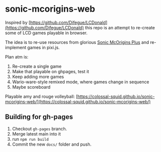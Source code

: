 # sonic-mcorigins-web

Inspired by [https://github.com/Difegue/LCDonald](https://github.com/Difegue/LCDonald) this repo is an attempt to re-create some of LCD games playable in browser.

The idea is to re-use resources from glorious [Sonic McOrigins Plus](https://www.youtube.com/watch?v=qde4EjUn3SA&ab_channel=SonicCity%7CSonicNews%2CMedia%26Community) and re-implement games in pixi.js.

Plan atm is:

1. Re-create a single game
2. Make that playable on ghpages, test it
3. Keep adding more games
4. Wario-ware-style remixed mode, where games change in sequence 
5. Maybe scoreboard

Playable amy and rouge volleyball: [https://colossal-squid.github.io/sonic-mcorigins-web/](https://colossal-squid.github.io/sonic-mcorigins-web/)

## Building for gh-pages 

1. Checkout `gh-pages` branch.
2. Merge latest main into it
3. run `npm run build`
4. Commit the new `docs/` folder and push.